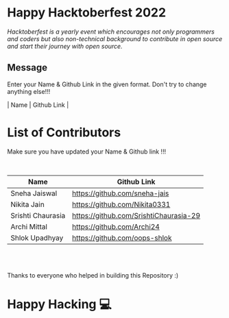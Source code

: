 # Happy Hacktoberfest 2022
*Hacktoberfest is a yearly event which encourages not only programmers and coders but also non-technical background to contribute in open source and start their journey with open source.*  

## Message
Enter your Name & Github Link in the given format. Don't try to change anything else!!!

| Name | Github Link | 

# List of Contributors
<p>Make sure you have updated your Name & Github link !!!</p>
<br>
  
| Name | Github Link |
| ------|--------- |
| Sneha Jaiswal | <a href="https://github.com/sneha-jais">https://github.com/sneha-jais</a> |
| Nikita Jain | <a href="https://github.com/Nikita0331">https://github.com/Nikita0331</a> |
| Srishti Chaurasia | <a href="https://github.com/SrishtiChaurasia-29"> https://github.com/SrishtiChaurasia-29</a> |
| Archi Mittal | <a href="https://github.com/Archi24">https://github.com/Archi24</a> |
| Shlok Upadhyay | <a href="https://github.com/oops-shlok">https://github.com/oops-shlok</a> |


<br><br>
<p>Thanks to everyone who helped in building this Repository :)</p>

# Happy Hacking 💻
